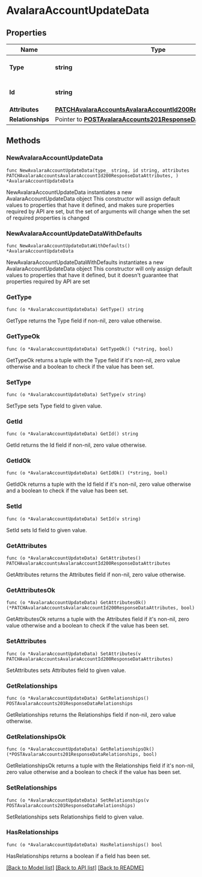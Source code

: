 # AvalaraAccountUpdateData

## Properties

Name | Type | Description | Notes
------------ | ------------- | ------------- | -------------
**Type** | **string** | The resource&#39;s type | [default to "avalara_accounts"]
**Id** | **string** | The resource&#39;s id | 
**Attributes** | [**PATCHAvalaraAccountsAvalaraAccountId200ResponseDataAttributes**](PATCHAvalaraAccountsAvalaraAccountId200ResponseDataAttributes.md) |  | 
**Relationships** | Pointer to [**POSTAvalaraAccounts201ResponseDataRelationships**](POSTAvalaraAccounts201ResponseDataRelationships.md) |  | [optional] 

## Methods

### NewAvalaraAccountUpdateData

`func NewAvalaraAccountUpdateData(type_ string, id string, attributes PATCHAvalaraAccountsAvalaraAccountId200ResponseDataAttributes, ) *AvalaraAccountUpdateData`

NewAvalaraAccountUpdateData instantiates a new AvalaraAccountUpdateData object
This constructor will assign default values to properties that have it defined,
and makes sure properties required by API are set, but the set of arguments
will change when the set of required properties is changed

### NewAvalaraAccountUpdateDataWithDefaults

`func NewAvalaraAccountUpdateDataWithDefaults() *AvalaraAccountUpdateData`

NewAvalaraAccountUpdateDataWithDefaults instantiates a new AvalaraAccountUpdateData object
This constructor will only assign default values to properties that have it defined,
but it doesn't guarantee that properties required by API are set

### GetType

`func (o *AvalaraAccountUpdateData) GetType() string`

GetType returns the Type field if non-nil, zero value otherwise.

### GetTypeOk

`func (o *AvalaraAccountUpdateData) GetTypeOk() (*string, bool)`

GetTypeOk returns a tuple with the Type field if it's non-nil, zero value otherwise
and a boolean to check if the value has been set.

### SetType

`func (o *AvalaraAccountUpdateData) SetType(v string)`

SetType sets Type field to given value.


### GetId

`func (o *AvalaraAccountUpdateData) GetId() string`

GetId returns the Id field if non-nil, zero value otherwise.

### GetIdOk

`func (o *AvalaraAccountUpdateData) GetIdOk() (*string, bool)`

GetIdOk returns a tuple with the Id field if it's non-nil, zero value otherwise
and a boolean to check if the value has been set.

### SetId

`func (o *AvalaraAccountUpdateData) SetId(v string)`

SetId sets Id field to given value.


### GetAttributes

`func (o *AvalaraAccountUpdateData) GetAttributes() PATCHAvalaraAccountsAvalaraAccountId200ResponseDataAttributes`

GetAttributes returns the Attributes field if non-nil, zero value otherwise.

### GetAttributesOk

`func (o *AvalaraAccountUpdateData) GetAttributesOk() (*PATCHAvalaraAccountsAvalaraAccountId200ResponseDataAttributes, bool)`

GetAttributesOk returns a tuple with the Attributes field if it's non-nil, zero value otherwise
and a boolean to check if the value has been set.

### SetAttributes

`func (o *AvalaraAccountUpdateData) SetAttributes(v PATCHAvalaraAccountsAvalaraAccountId200ResponseDataAttributes)`

SetAttributes sets Attributes field to given value.


### GetRelationships

`func (o *AvalaraAccountUpdateData) GetRelationships() POSTAvalaraAccounts201ResponseDataRelationships`

GetRelationships returns the Relationships field if non-nil, zero value otherwise.

### GetRelationshipsOk

`func (o *AvalaraAccountUpdateData) GetRelationshipsOk() (*POSTAvalaraAccounts201ResponseDataRelationships, bool)`

GetRelationshipsOk returns a tuple with the Relationships field if it's non-nil, zero value otherwise
and a boolean to check if the value has been set.

### SetRelationships

`func (o *AvalaraAccountUpdateData) SetRelationships(v POSTAvalaraAccounts201ResponseDataRelationships)`

SetRelationships sets Relationships field to given value.

### HasRelationships

`func (o *AvalaraAccountUpdateData) HasRelationships() bool`

HasRelationships returns a boolean if a field has been set.


[[Back to Model list]](../README.md#documentation-for-models) [[Back to API list]](../README.md#documentation-for-api-endpoints) [[Back to README]](../README.md)


